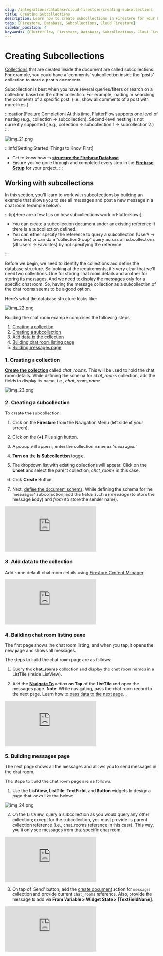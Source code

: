 ```yaml
---
slug: /integrations/database/cloud-firestore/creating-subcollections
title: Creating Subcollections
description: Learn how to create subcollections in Firestore for your FlutterFlow app, including organizing documents within subcollections.
tags: [Firestore, Database, Subcollections, Cloud Firestore]
sidebar_position: 4
keywords: [FlutterFlow, Firestore, Database, Subcollections, Cloud Firestore]
---
```


# Creating Subcollections

[Collections](creating-collections.md) that are created inside the document are called subcollections. For example, 
you could have a 'comments' subcollection inside the 'posts' collection to store a post's comments.

Subcollection is best when you have several queries/filters or search on a collection based on the other collection. For example, loading or searching the comments of a specific post. (i.e., show all comments of a post with more likes.)

:::caution[Feature Completion]
At this time, FlutterFlow supports one level of nesting (e.g., collection -> subcollection). Second-level nesting is not currently supported ( e.g., collection -> subcollection 1 -> subcollection 2.)
:::

![img_21.png](img_21.png)

:::info[Getting Started: Things to Know First]

- Get to know how to [**structure the Firebase Database**](getting-started.md#structuring-the-database).
- Ensure you've gone through and completed every step in the [**Firebase Setup**](../../firebase/connect-to-firebase-setup.md)
  for your project.
  :::

## Working with subcollections

In this section, you'll learn to work with subcollections by building an example that allows you to see all messages and post a new message in a chat room (example below).

:::tip[Here are a few tips on how subcollections work in FlutterFlow:]

* You can create a subcollection document under an existing reference if there is a subcollection defined.
* You can either specify the reference to query a subcollection (UserA -> favorites) or can do a “collectionGroup” query across all subcollections (all Users -> Favorites) by not specifying the reference.

:::

Before we begin, we need to identify the collections and define the database structure. So looking at the requirements, it's very clear that we'll need two collections. One for storing chat room details and another for storing its messages. And we need to display the messages only for a specific chat room. So, having the message collection as a subcollection of the chat rooms seems to be a good option.

Here's what the database structure looks like:

![img_22.png](img_22.png)

Building the chat room example comprises the following steps:

1. [Creating a collection](#1-creating-a-collection)
2. [Creating a subcollection](#2-creating-a-subcollection)
3. [Add data to the collection](#3-add-data-to-the-collection)
4. [Building chat room listing page](#4-building-chat-room-listing-page)
5. [Building messages page](#5-building-messages-page)

### 1. Creating a collection

[**Create the collection**](creating-collections.md) called *chat_rooms*. This will be used to hold the chat room 
details.
While defining the schema for *chat_rooms* collection, add the fields to display its name, i.e., *chat_room_name.*

![img_23.png](img_23.png)

### 2. Creating a subcollection

To create the subcollection:

1. Click on the **Firestore** from the Navigation Menu (left side of your screen).

2. Click on the **(+)** Plus sign button.
3. A popup will appear; enter the collection name as '*messages.'*
4. **Turn on** the **Is Subcollection** toggle.
5. The dropdown list with existing collections will appear. Click on the **Unset** and select the parent collection, *chat_rooms* in this case.
6. Click **Create** Button.
7. Next, [define the document schema](creating-collections.md#define-schema-creating-fields). While defining the schema for 
   the 'messages' 
   subcollection, add the fields such as *message* (to store the message body) and *from* (to store the sender name).

<div class="video-container"><iframe src="https://www.loom.
com/embed/242ba30097fd4a3986844489027185d9?sid=1c4e4ba9-dc46-4959-8b3f-5463ab004229" frameborder="0" allow="accelerometer; autoplay; clipboard-write; encrypted-media; gyroscope; picture-in-picture; web-share" referrerpolicy="strict-origin-when-cross-origin" allowfullscreen></iframe></div>

<p></p>


### 3. Add data to the collection

Add some default chat room details using [Firestore Content Manager](firebase-content-manager.md).

<div class="video-container"><iframe src="https://www.loom.
com/embed/83997a551b964d38a2bfcad0634717d6?sid=64db9c57-c8ef-4930-bcc5-a544eff502a5" frameborder="0" allow="accelerometer; autoplay; clipboard-write; encrypted-media; gyroscope; picture-in-picture; web-share" referrerpolicy="strict-origin-when-cross-origin" allowfullscreen></iframe></div>

<p></p>


### 4. Building chat room listing page

The first page shows the chat room listing, and when you tap, it opens the new page and shows all messages.

The steps to build the chat room page are as follows:

1. Query the **chat_rooms** collection and display the chat room names in a ListTile (inside 
ListView).

2. Add the **[Navigate To](../../../ff-concepts/navigation-routing/nav-overview.md#navigation-actions)** action **on 
   Tap** of the **ListTile** and open the messages page. **Note**: While navigating, pass the 
   chat room record to the next page. Learn how to 
[pass data to the next page](../../../ff-concepts/navigation-routing/passing-data.md). .

<div class="video-container"><iframe src="https://www.loom.
com/embed/4ff47a7a33d64386a2e2865f87574fc2?sid=b84bf267-e569-4d3b-9b63-e20d92d2fe6f" frameborder="0" allow="accelerometer; autoplay; clipboard-write; encrypted-media; gyroscope; picture-in-picture; web-share" referrerpolicy="strict-origin-when-cross-origin" allowfullscreen></iframe></div>

<p></p>


### 5. Building messages page

The next page shows all the messages and allows you to send messages in the chat room.

The steps to build the chat room page are as follows:

1. Use the **ListView**, **ListTile**, **TextField**, and **Button** widgets to design a page that looks like the below:

![img_24.png](img_24.png)

2. On the ListView, query a subcollection as you would query any 
   other collection; except 
   for the subcollection, you must provide its parent collection reference (i.e., chat_rooms reference in this case). This way, you'll only see messages from that specific chat room.

<div class="video-container"><iframe src="https://www.loom.
com/embed/e069c07b5dd14b228099534464997bca?sid=05c512e7-60f7-4495-89e7-e0fb9f915bfa" frameborder="0" allow="accelerometer; autoplay; clipboard-write; encrypted-media; gyroscope; picture-in-picture; web-share" referrerpolicy="strict-origin-when-cross-origin" allowfullscreen></iframe></div>

<p></p>

3. On tap of 'Send' button, add the [create document](firestore-actions.md#create-document-action) 
   action for 
   `messages` collection and provide current `chat_rooms` reference. Also, provide the message 
   to add via **From Variable > Widget State > [TextFieldName]**.

<div class="video-container"><iframe src="https://www.loom.
com/embed/5a2bfb932a074f0981786ec992bd9138?sid=6bb3b363-f32f-4c71-a161-6365049dba21" frameborder="0" allow="accelerometer; autoplay; clipboard-write; encrypted-media; gyroscope; picture-in-picture; web-share" referrerpolicy="strict-origin-when-cross-origin" allowfullscreen></iframe></div>

<p></p>




